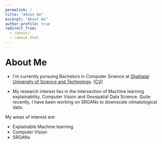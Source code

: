 ```yaml
---
permalink: /
title: "About me"
excerpt: "About me"
author_profile: true
redirect_from: 
  - /about/
  - /about.html
---
```



# About Me
* I'm currently pursuing Bachelors in Computer Science at [Shahjalal University of Science and Technology](https://www.sust.edu/). [[CV](https://https://rajoy99.github.io/academic/files/CV4.pdf)] 

* My research interest lies in the intersection of Machine learning explainability, Computer Vision and Geospatial Data Science. Quite recently, I have been working on SRGANs to downscale climatological data. 




My areas of interest are:
<ul>
<li>Explainable Machine learning </li>
<li>Computer Vision </li>
<li>SRGANs </li>
</ul>